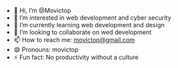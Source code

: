 - 👋 Hi, I’m @Movictop
- 👀 I’m interested in web development and cyber security 
- 🌱 I’m currently learning web development and design 
- 💞️ I’m looking to collaborate on wed development 
- 📫 How to reach me: movictop@gmail.com
- 😄 Pronouns: movictop
- ⚡ Fun fact: No productivity without a culture 

<!---
Movictop/Movictop is a ✨ special ✨ repository because its `README.md` (this file) appears on your GitHub profile.
You can click the Preview link to take a look at your changes.
--->
